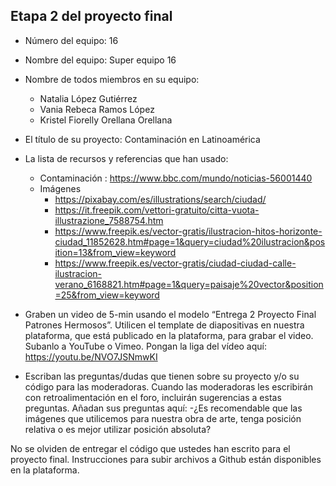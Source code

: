 ## Etapa 2 del proyecto final

- Número del equipo: 16
- Nombre del equipo: Super equipo 16
- Nombre de todos miembros en su equipo:
   - Natalia López Gutiérrez
   - Vania Rebeca Ramos López 
   - Kristel Fiorelly Orellana Orellana

- El título de su proyecto: Contaminación en Latinoamérica
- La lista de recursos y referencias que han usado:
   - Contaminación : https://www.bbc.com/mundo/noticias-56001440
   - Imágenes 
     - https://pixabay.com/es/illustrations/search/ciudad/
     - https://it.freepik.com/vettori-gratuito/citta-vuota-illustrazione_7588754.htm
     - https://www.freepik.es/vector-gratis/ilustracion-hitos-horizonte-ciudad_11852628.htm#page=1&query=ciudad%20ilustracion&position=13&from_view=keyword
     - https://www.freepik.es/vector-gratis/ciudad-ciudad-calle-ilustracion-verano_6168821.htm#page=1&query=paisaje%20vector&position=25&from_view=keyword
- Graben un video de 5-min usando el modelo “Entrega 2 Proyecto Final Patrones Hermosos”. Utilicen el template de diapositivas en nuestra plataforma, que está publicado en la plataforma, para grabar el video. Subanlo a YouTube o Vimeo. Pongan la liga del vídeo aquí: https://youtu.be/NVO7JSNmwKI
- Escriban las preguntas/dudas que tienen sobre su proyecto y/o su código para las moderadoras. Cuando las moderadoras les escribirán con retroalimentación en el foro, incluirán sugerencias a estas preguntas. Añadan sus preguntas aquí:
   -¿Es recomendable que las imágenes que utilicemos para nuestra obra de arte, tenga posición relativa o es mejor utilizar posición absoluta?

No se olviden de entregar el código que ustedes han escrito para el proyecto final. Instrucciones para subir archivos a Github están disponibles en la plataforma.
